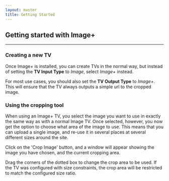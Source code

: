 ```yaml
---
layout: master
title: Getting Started
---
```


## Getting started with Image+
-------------------------------


### Creating a new TV

Once Image+ is installed, you can create TVs in the normal way,
but instead of setting the **TV Input Type** to *Image*, select
*Image+* instead.

For most use cases, you should also set the **TV Output Type** to
*Image+*. This will ensure that the TV always outputs a simple
url to the cropped image.


### Using the cropping tool

When using an Image+ TV, you select the image you want to use
in exactly the same way as with a normal Image TV. Once selected,
however, you now get the option to choose what area of the image
to use. This means that you can upload a single image, and re-use
it in several places at several different sizes around the site.

Click on the 'Crop Image' button, and a window will appear showing
the image you have chosen, and the current cropping area.

Drag the corners of the dotted box to change the crop area to be
used. If the TV was configured with size constraints, the crop
area will be restricted to match the configured size ratio.

